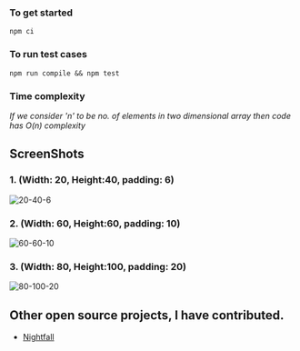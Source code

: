 ### To get started
``` npm ci ```

### To run test cases
``` npm run compile && npm test ```

### Time complexity

*If we consider 'n' to be no. of elements in two dimensional array then code has O(n) complexity*

## ScreenShots

### 1. (Width: 20, Height:40, padding: 6)
![20-40-6](/20-40-6.png)

### 2. (Width: 60, Height:60, padding: 10)
![60-60-10](/60-60-10.png)

### 3. (Width: 80, Height:100, padding: 20)
![80-100-20](/80-100-20.png)

## Other open source projects, I have contributed.

- [Nightfall](https://github.com/EYBlockchain/nightfall)
